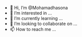 - 👋 Hi, I’m @Mohamadhasona
- 👀 I’m interested in ...
- 🌱 I’m currently learning ...
- 💞️ I’m looking to collaborate on ...
- 📫 How to reach me ...

<!---
Mohamadhasona/Mohamadhasona is a ✨ special ✨ repository because its `README.md` (this file) appears on your GitHub profile.
You can click the Preview link to take a look at your changes.
--->
